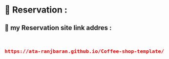 <h1>📝 Reservation  :</h1>
<h2> 🔗 my Reservation  site link addres :
</h2>
<div style="display:flex;justify-contect:center;" align=center>
<h3>

<pre style="color:red">https://ata-ranjbaran.github.io/Coffee-shop-template/</pre>
  </h3>
  
</div>
